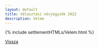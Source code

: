 ```yaml
---
layout: default
title: Választási névjegyzék 2022
description: Velem
---
```


{% include settlementHTMLs/Velem.html %}

[Vissza](./)